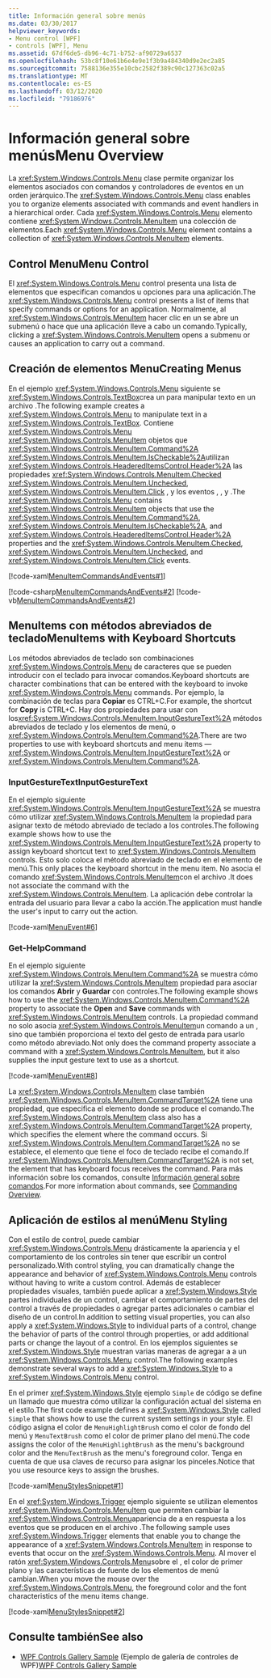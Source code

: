 ```yaml
---
title: Información general sobre menús
ms.date: 03/30/2017
helpviewer_keywords:
- Menu control [WPF]
- controls [WPF], Menu
ms.assetid: 67df6de5-db96-4c71-b752-af90729a6537
ms.openlocfilehash: 53bc8f10e61b6e4e9e1f3b9a484340d9e2ec2a85
ms.sourcegitcommit: 7588136e355e10cbc2582f389c90c127363c02a5
ms.translationtype: MT
ms.contentlocale: es-ES
ms.lasthandoff: 03/12/2020
ms.locfileid: "79186976"
---
```

# <a name="menu-overview"></a><span data-ttu-id="7fff7-102">Información general sobre menús</span><span class="sxs-lookup"><span data-stu-id="7fff7-102">Menu Overview</span></span>
<span data-ttu-id="7fff7-103">La <xref:System.Windows.Controls.Menu> clase permite organizar los elementos asociados con comandos y controladores de eventos en un orden jerárquico.</span><span class="sxs-lookup"><span data-stu-id="7fff7-103">The <xref:System.Windows.Controls.Menu> class enables you to organize elements associated with commands and event handlers in a hierarchical order.</span></span> <span data-ttu-id="7fff7-104">Cada <xref:System.Windows.Controls.Menu> elemento contiene <xref:System.Windows.Controls.MenuItem> una colección de elementos.</span><span class="sxs-lookup"><span data-stu-id="7fff7-104">Each <xref:System.Windows.Controls.Menu> element contains a collection of <xref:System.Windows.Controls.MenuItem> elements.</span></span>  

<a name="menu_control"></a>
## <a name="menu-control"></a><span data-ttu-id="7fff7-105">Control Menu</span><span class="sxs-lookup"><span data-stu-id="7fff7-105">Menu Control</span></span>  
 <span data-ttu-id="7fff7-106">El <xref:System.Windows.Controls.Menu> control presenta una lista de elementos que especifican comandos u opciones para una aplicación.</span><span class="sxs-lookup"><span data-stu-id="7fff7-106">The <xref:System.Windows.Controls.Menu> control presents a list of items that specify commands or options for an application.</span></span> <span data-ttu-id="7fff7-107">Normalmente, al <xref:System.Windows.Controls.MenuItem> hacer clic en un se abre un submenú o hace que una aplicación lleve a cabo un comando.</span><span class="sxs-lookup"><span data-stu-id="7fff7-107">Typically, clicking a <xref:System.Windows.Controls.MenuItem> opens a submenu or causes an application to carry out a command.</span></span>  
  
<a name="creating_menus"></a>
## <a name="creating-menus"></a><span data-ttu-id="7fff7-108">Creación de elementos Menu</span><span class="sxs-lookup"><span data-stu-id="7fff7-108">Creating Menus</span></span>  
 <span data-ttu-id="7fff7-109">En el ejemplo <xref:System.Windows.Controls.Menu> siguiente se <xref:System.Windows.Controls.TextBox>crea un para manipular texto en un archivo .</span><span class="sxs-lookup"><span data-stu-id="7fff7-109">The following example creates a <xref:System.Windows.Controls.Menu> to manipulate text in a <xref:System.Windows.Controls.TextBox>.</span></span> <span data-ttu-id="7fff7-110">Contiene <xref:System.Windows.Controls.Menu> <xref:System.Windows.Controls.MenuItem> objetos que <xref:System.Windows.Controls.MenuItem.Command%2A> <xref:System.Windows.Controls.MenuItem.IsCheckable%2A>utilizan <xref:System.Windows.Controls.HeaderedItemsControl.Header%2A> las propiedades <xref:System.Windows.Controls.MenuItem.Checked> <xref:System.Windows.Controls.MenuItem.Unchecked>, <xref:System.Windows.Controls.MenuItem.Click> , y los eventos , , y .</span><span class="sxs-lookup"><span data-stu-id="7fff7-110">The <xref:System.Windows.Controls.Menu> contains <xref:System.Windows.Controls.MenuItem> objects that use the <xref:System.Windows.Controls.MenuItem.Command%2A>, <xref:System.Windows.Controls.MenuItem.IsCheckable%2A>, and <xref:System.Windows.Controls.HeaderedItemsControl.Header%2A> properties and the <xref:System.Windows.Controls.MenuItem.Checked>, <xref:System.Windows.Controls.MenuItem.Unchecked>, and <xref:System.Windows.Controls.MenuItem.Click> events.</span></span>  
  
 [!code-xaml[MenuItemCommandsAndEvents#1](~/samples/snippets/csharp/VS_Snippets_Wpf/MenuItemCommandsAndEvents/CSharp/Window1.xaml#1)]  
  
 [!code-csharp[MenuItemCommandsAndEvents#2](~/samples/snippets/csharp/VS_Snippets_Wpf/MenuItemCommandsAndEvents/CSharp/Window1.xaml.cs#2)]
 [!code-vb[MenuItemCommandsAndEvents#2](~/samples/snippets/visualbasic/VS_Snippets_Wpf/MenuItemCommandsAndEvents/VisualBasic/Window1.xaml.vb#2)]  
  
<a name="menus_with_shortcutkeys"></a>
## <a name="menuitems-with-keyboard-shortcuts"></a><span data-ttu-id="7fff7-111">MenuItems con métodos abreviados de teclado</span><span class="sxs-lookup"><span data-stu-id="7fff7-111">MenuItems with Keyboard Shortcuts</span></span>  
 <span data-ttu-id="7fff7-112">Los métodos abreviados de teclado son combinaciones <xref:System.Windows.Controls.Menu> de caracteres que se pueden introducir con el teclado para invocar comandos.</span><span class="sxs-lookup"><span data-stu-id="7fff7-112">Keyboard shortcuts are character combinations that can be entered with the keyboard to invoke <xref:System.Windows.Controls.Menu> commands.</span></span> <span data-ttu-id="7fff7-113">Por ejemplo, la combinación de teclas para **Copiar** es CTRL+C.</span><span class="sxs-lookup"><span data-stu-id="7fff7-113">For example, the shortcut for **Copy** is CTRL+C.</span></span> <span data-ttu-id="7fff7-114">Hay dos propiedades para usar con los<xref:System.Windows.Controls.MenuItem.InputGestureText%2A> métodos abreviados de teclado y los elementos de menú, o <xref:System.Windows.Controls.MenuItem.Command%2A>.</span><span class="sxs-lookup"><span data-stu-id="7fff7-114">There are two properties to use with keyboard shortcuts and menu items —<xref:System.Windows.Controls.MenuItem.InputGestureText%2A> or <xref:System.Windows.Controls.MenuItem.Command%2A>.</span></span>  
  
<a name="menus_inputgesturetext"></a>
### <a name="inputgesturetext"></a><span data-ttu-id="7fff7-115">InputGestureText</span><span class="sxs-lookup"><span data-stu-id="7fff7-115">InputGestureText</span></span>  
 <span data-ttu-id="7fff7-116">En el ejemplo siguiente <xref:System.Windows.Controls.MenuItem.InputGestureText%2A> se muestra cómo utilizar <xref:System.Windows.Controls.MenuItem> la propiedad para asignar texto de método abreviado de teclado a los controles.</span><span class="sxs-lookup"><span data-stu-id="7fff7-116">The following example shows how to use the <xref:System.Windows.Controls.MenuItem.InputGestureText%2A> property to assign keyboard shortcut text to <xref:System.Windows.Controls.MenuItem> controls.</span></span> <span data-ttu-id="7fff7-117">Esto solo coloca el método abreviado de teclado en el elemento de menú.</span><span class="sxs-lookup"><span data-stu-id="7fff7-117">This only places the keyboard shortcut in the menu item.</span></span>  <span data-ttu-id="7fff7-118">No asocia el comando <xref:System.Windows.Controls.MenuItem>con el archivo .</span><span class="sxs-lookup"><span data-stu-id="7fff7-118">It does not associate the command with the <xref:System.Windows.Controls.MenuItem>.</span></span> <span data-ttu-id="7fff7-119">La aplicación debe controlar la entrada del usuario para llevar a cabo la acción.</span><span class="sxs-lookup"><span data-stu-id="7fff7-119">The application must handle the user's input to carry out the action.</span></span>  
  
 [!code-xaml[MenuEvent#6](~/samples/snippets/csharp/VS_Snippets_Wpf/MenuEvent/CSharp/Pane1.xaml#6)]  
  
<a name="menus_commands"></a>
### <a name="command"></a><span data-ttu-id="7fff7-120">Get-Help</span><span class="sxs-lookup"><span data-stu-id="7fff7-120">Command</span></span>  
 <span data-ttu-id="7fff7-121">En el ejemplo siguiente <xref:System.Windows.Controls.MenuItem.Command%2A> se muestra cómo utilizar la <xref:System.Windows.Controls.MenuItem> propiedad para asociar los comandos **Abrir** y **Guardar** con controles.</span><span class="sxs-lookup"><span data-stu-id="7fff7-121">The following example shows how to use the <xref:System.Windows.Controls.MenuItem.Command%2A> property to associate the **Open** and **Save** commands with <xref:System.Windows.Controls.MenuItem> controls.</span></span> <span data-ttu-id="7fff7-122">La propiedad command no solo asocia <xref:System.Windows.Controls.MenuItem>un comando a un , sino que también proporciona el texto del gesto de entrada para usarlo como método abreviado.</span><span class="sxs-lookup"><span data-stu-id="7fff7-122">Not only does the command property associate a command with a <xref:System.Windows.Controls.MenuItem>, but it also supplies the input gesture text to use as a shortcut.</span></span>  
  
 [!code-xaml[MenuEvent#8](~/samples/snippets/csharp/VS_Snippets_Wpf/MenuEvent/CSharp/Pane1.xaml#8)]  
  
 <span data-ttu-id="7fff7-123">La <xref:System.Windows.Controls.MenuItem> clase también <xref:System.Windows.Controls.MenuItem.CommandTarget%2A> tiene una propiedad, que especifica el elemento donde se produce el comando.</span><span class="sxs-lookup"><span data-stu-id="7fff7-123">The <xref:System.Windows.Controls.MenuItem> class also has a <xref:System.Windows.Controls.MenuItem.CommandTarget%2A> property, which specifies the element where the command occurs.</span></span> <span data-ttu-id="7fff7-124">Si <xref:System.Windows.Controls.MenuItem.CommandTarget%2A> no se establece, el elemento que tiene el foco de teclado recibe el comando.</span><span class="sxs-lookup"><span data-stu-id="7fff7-124">If <xref:System.Windows.Controls.MenuItem.CommandTarget%2A> is not set, the element that has keyboard focus receives the command.</span></span> <span data-ttu-id="7fff7-125">Para más información sobre los comandos, consulte [Información general sobre comandos](../advanced/commanding-overview.md).</span><span class="sxs-lookup"><span data-stu-id="7fff7-125">For more information about commands, see [Commanding Overview](../advanced/commanding-overview.md).</span></span>  
  
<a name="menu_styling"></a>
## <a name="menu-styling"></a><span data-ttu-id="7fff7-126">Aplicación de estilos al menú</span><span class="sxs-lookup"><span data-stu-id="7fff7-126">Menu Styling</span></span>  
 <span data-ttu-id="7fff7-127">Con el estilo de control, puede cambiar <xref:System.Windows.Controls.Menu> drásticamente la apariencia y el comportamiento de los controles sin tener que escribir un control personalizado.</span><span class="sxs-lookup"><span data-stu-id="7fff7-127">With control styling, you can dramatically change the appearance and behavior of <xref:System.Windows.Controls.Menu> controls without having to write a custom control.</span></span> <span data-ttu-id="7fff7-128">Además de establecer propiedades visuales, también puede aplicar a <xref:System.Windows.Style> partes individuales de un control, cambiar el comportamiento de partes del control a través de propiedades o agregar partes adicionales o cambiar el diseño de un control.</span><span class="sxs-lookup"><span data-stu-id="7fff7-128">In addition to setting visual properties, you can also apply a <xref:System.Windows.Style> to individual parts of a control, change the behavior of parts of the control through properties, or add additional parts or change the layout of a control.</span></span> <span data-ttu-id="7fff7-129">En los ejemplos siguientes se <xref:System.Windows.Style> muestran varias maneras de agregar a a un <xref:System.Windows.Controls.Menu> control.</span><span class="sxs-lookup"><span data-stu-id="7fff7-129">The following examples demonstrate several ways to add a <xref:System.Windows.Style> to a <xref:System.Windows.Controls.Menu> control.</span></span>  
  
 <span data-ttu-id="7fff7-130">En el primer <xref:System.Windows.Style> ejemplo `Simple` de código se define un llamado que muestra cómo utilizar la configuración actual del sistema en el estilo.</span><span class="sxs-lookup"><span data-stu-id="7fff7-130">The first code example defines a <xref:System.Windows.Style> called `Simple` that shows how to use the current system settings in your style.</span></span> <span data-ttu-id="7fff7-131">El código asigna el color de `MenuHighlightBrush` como el color de fondo del menú y `MenuTextBrush` como el color de primer plano del menú.</span><span class="sxs-lookup"><span data-stu-id="7fff7-131">The code assigns the color of the `MenuHighlightBrush` as the menu's background color and the `MenuTextBrush` as the menu's foreground color.</span></span> <span data-ttu-id="7fff7-132">Tenga en cuenta de que usa claves de recurso para asignar los pinceles.</span><span class="sxs-lookup"><span data-stu-id="7fff7-132">Notice that you use resource keys to assign the brushes.</span></span>  
  
 [!code-xaml[MenuStylesSnippet#1](~/samples/snippets/csharp/VS_Snippets_Wpf/MenuStylesSnippet/CS/app.xaml#1)]  
  
 <span data-ttu-id="7fff7-133">En el <xref:System.Windows.Trigger> ejemplo siguiente se utilizan elementos <xref:System.Windows.Controls.MenuItem> que permiten cambiar la <xref:System.Windows.Controls.Menu>apariencia de a en respuesta a los eventos que se producen en el archivo .</span><span class="sxs-lookup"><span data-stu-id="7fff7-133">The following sample uses <xref:System.Windows.Trigger> elements that enable you to change the appearance of a <xref:System.Windows.Controls.MenuItem> in response to events that occur on the <xref:System.Windows.Controls.Menu>.</span></span> <span data-ttu-id="7fff7-134">Al mover el ratón <xref:System.Windows.Controls.Menu>sobre el , el color de primer plano y las características de fuente de los elementos de menú cambian.</span><span class="sxs-lookup"><span data-stu-id="7fff7-134">When you move the mouse over the <xref:System.Windows.Controls.Menu>, the foreground color and the font characteristics of the menu items change.</span></span>  
  
 [!code-xaml[MenuStylesSnippet#2](~/samples/snippets/csharp/VS_Snippets_Wpf/MenuStylesSnippet/CS/app.xaml#2)]  
  
## <a name="see-also"></a><span data-ttu-id="7fff7-135">Consulte también</span><span class="sxs-lookup"><span data-stu-id="7fff7-135">See also</span></span>

- <span data-ttu-id="7fff7-136">[WPF Controls Gallery Sample](https://github.com/Microsoft/WPF-Samples/tree/master/Getting%20Started/ControlsAndLayout) (Ejemplo de galería de controles de WPF)</span><span class="sxs-lookup"><span data-stu-id="7fff7-136">[WPF Controls Gallery Sample](https://github.com/Microsoft/WPF-Samples/tree/master/Getting%20Started/ControlsAndLayout)</span></span>
